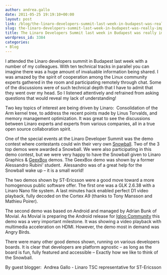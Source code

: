 ```yaml
---
author: andrea.gallo
date: 2011-05-25 19:19:10+00:00
layout: post
link: /blog/the-linaro-developers-summit-last-week-in-budapest-was-really-impressive/
slug: the-linaro-developers-summit-last-week-in-budapest-was-really-impressive
title: The Linaro Developers Summit last week in Budapest was really impressive!
wordpress_id: 3384
categories:
- Blog
---
```


I attended the Linaro developers summit in Budapest last week with a number of my colleagues. With ten technical tracks in parallel you can imagine there was a huge amount of invaluable information being shared. I was amazed by the spirit of cooperation among the Linux community experts gathered in the room and participating remotely through chat. Some of the discussions were of such technical depth that I have to admit that they went over my head. So I listened attentively and refrained from asking questions that would reveal my lack of understanding!

Two key topics of interest are being driven by Linaro:  Consolidation of the Arm kernel tree, to address the recent points made by Linus Torvalds, and memory management optimization. It was great to see the discussions between Linaro experts and experts from various companies, all in a true open source collaboration spirit.

One of the special events at the Linaro Developer Summit was the demo contest where contestants could win their very own [Snowball](http://www.igloocommunity.org/). Two of the 3 top demos were awarded a Snowball. We were also participating in this demo contest, but we were very happy to have the Snowball given to Linaro Graphics & [GeexBox](http://www.geexbox.org/) demos. The GeexBox demo was shown by a former Alessandro Rubini’ student.  Alessandro was of a great help for the Snowball wake up – it is a small world!

The two demos shown by ST-Ericsson were a good move toward a more homogenous public software offer. The first one was a GLK 2.6.38 with a Linaro Nano file system. A last minutes hack enabled perfect D1 video playback, fully decoded on the Cortex A9 (thanks to Tony Mansson and Mathieu Poirer).

The second demo was based on Android and managed by Adrian Bunk of Movial. As Movial is preparing the Android release for [Igloo Community](http://www.igloocommunity.org/) this demo was a very important milestone. It was showing a video playback with multimedia acceleration on HDMI. However, the demo most in demand was Angry Birds.

There were many other good demos shown, running on various developers boards. It is clear that developers are platform agnostic – as long as the board is fun, fully featured and accessible – Exactly how we like to think of the Snowball.

By guest blogger:  Andrea Gallo - ﻿﻿﻿﻿Linaro TSC representative for ST-Ericsson
